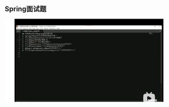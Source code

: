 ## Spring面试题

![Xlm6Wv](https://raw.githubusercontent.com/QinKai176/Image-Hosting/master/upic/Xlm6Wv.png)

